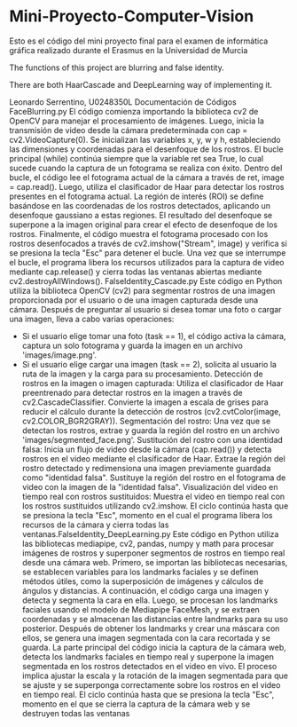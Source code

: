 # Mini-Proyecto-Computer-Vision
Esto es el código del mini proyecto final para el examen de informática gráfica realizado durante el Erasmus en la Universidad de Murcia

The functions of this project are blurring and false identity.

There are both HaarCascade and DeepLearning way of implementing it.

Leonardo Serrentino, U0248350L
Documentación de Códigos
FaceBlurring.py
El código comienza importando la biblioteca cv2 de OpenCV para manejar el procesamiento de
imágenes. Luego, inicia la transmisión de video desde la cámara predeterminada con
cap = cv2.VideoCapture(0). Se inicializan las variables x, y, w y h, estableciendo las dimensiones y
coordenadas para el desenfoque de los rostros.
El bucle principal (while) continúa siempre que la variable ret sea True, lo cual sucede cuando la
captura de un fotograma se realiza con éxito. Dentro del bucle, el código lee el fotograma actual de
la cámara a través de ret, image = cap.read().
Luego, utiliza el clasificador de Haar para detectar los rostros presentes en el fotograma actual. La
región de interés (ROI) se define basándose en las coordenadas de los rostros detectados, aplicando
un desenfoque gaussiano a estas regiones. El resultado del desenfoque se superpone a la imagen
original para crear el efecto de desenfoque de los rostros.
Finalmente, el código muestra el fotograma procesado con los rostros desenfocados a través de
cv2.imshow("Stream", image) y verifica si se presiona la tecla "Esc" para detener el bucle.
Una vez que se interrumpe el bucle, el programa libera los recursos utilizados para la captura de
video mediante cap.release() y cierra todas las ventanas abiertas mediante
cv2.destroyAllWindows().
FalseIdentity_Cascade.py
Este código en Python utiliza la biblioteca OpenCV (cv2) para segmentar rostros de una imagen
proporcionada por el usuario o de una imagen capturada desde una cámara. Después de preguntar al
usuario si desea tomar una foto o cargar una imagen, lleva a cabo varias operaciones:
- Si el usuario elige tomar una foto (task == 1), el código activa la cámara, captura un solo
fotograma y guarda la imagen en un archivo 'images/image.png'.
- Si el usuario elige cargar una imagen (task == 2), solicita al usuario la ruta de la imagen y la carga
para su procesamiento.
Detección de rostros en la imagen o imagen capturada:
Utiliza el clasificador de Haar preentrenado para detectar rostros en la imagen a través de
cv2.CascadeClassifier. Convierte la imagen a escala de grises para reducir el cálculo durante la
detección de rostros (cv2.cvtColor(image, cv2.COLOR_BGR2GRAY)).
Segmentación del rostro: Una vez que se detectan los rostros, extrae y guarda la región del rostro en
un archivo 'images/segmented_face.png'.
Sustitución del rostro con una identidad falsa:
Inicia un flujo de video desde la cámara (cap.read()) y detecta rostros en el video mediante el
clasificador de Haar. Extrae la región del rostro detectado y redimensiona una imagen previamente
guardada como "identidad falsa".
Sustituye la región del rostro en el fotograma de video con la imagen de la "identidad falsa".
Visualización del video en tiempo real con rostros sustituidos: Muestra el video en tiempo real con
los rostros sustituidos utilizando cv2.imshow.
El ciclo continúa hasta que se presiona la tecla "Esc", momento en el cual el programa libera los
recursos de la cámara y cierra todas las ventanas.FalseIdentity_DeepLearning.py
Este código en Python utiliza las bibliotecas mediapipe, cv2, pandas, numpy y math para procesar
imágenes de rostros y superponer segmentos de rostros en tiempo real desde una cámara web.
Primero, se importan las bibliotecas necesarias, se establecen variables para los landmarks faciales
y se definen métodos útiles, como la superposición de imágenes y cálculos de ángulos y distancias.
A continuación, el código carga una imagen y detecta y segmenta la cara en ella. Luego, se
procesan los landmarks faciales usando el modelo de Mediapipe FaceMesh, y se extraen
coordenadas y se almacenan las distancias entre landmarks para su uso posterior.
Después de obtener los landmarks y crear una máscara con ellos, se genera una imagen segmentada
con la cara recortada y se guarda.
La parte principal del código inicia la captura de la cámara web, detecta los landmarks faciales en
tiempo real y superpone la imagen segmentada en los rostros detectados en el video en vivo. El
proceso implica ajustar la escala y la rotación de la imagen segmentada para que se ajuste y se
superponga correctamente sobre los rostros en el video en tiempo real.
El ciclo continúa hasta que se presiona la tecla "Esc", momento en el que se cierra la captura de la
cámara web y se destruyen todas las ventanas

